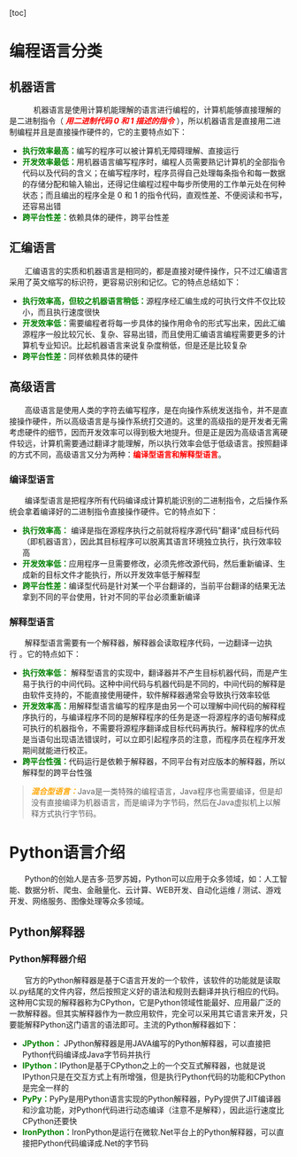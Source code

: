 [toc]

# 编程语言分类
## 机器语言
    
&emsp;&emsp;机器语言是使用计算机能理解的语言进行编程的，计算机能够直接理解的是二进制指令（ <font color=red>*__用二进制代码 0 和 1 描述的指令__*</font> ），所以机器语言是直接用二进制编程并且是直接操作硬件的，它的主要特点如下：

+ <font color=green>**执行效率最高：**</font>编写的程序可以被计算机无障碍理解、直接运行
+ <font color=green>**开发效率最低：**</font>用机器语言编写程序时，编程人员需要熟记计算机的全部指令代码以及代码的含义；在编写程序时，程序员得自己处理每条指令和每一数据的存储分配和输入输出，还得记住编程过程中每步所使用的工作单元处在何种状态；而且编出的程序全是 0 和 1 的指令代码，直观性差、不便阅读和书写，还容易出错
+ <font color=green>**跨平台性差：**</font>依赖具体的硬件，跨平台性差
  
## 汇编语言

&emsp;&emsp;汇编语言的实质和机器语言是相同的，都是直接对硬件操作，只不过汇编语言采用了英文缩写的标识符，更容易识别和记忆。它的特点总结如下：

+ <font color=green>**执行效率高，但较之机器语言稍低：**</font>源程序经汇编生成的可执行文件不仅比较小，而且执行速度很快
+ <font color=green>**开发效率低：**</font>需要编程者将每一步具体的操作用命令的形式写出来，因此汇编源程序一般比较冗长、复杂、容易出错，而且使用汇编语言编程需要更多的计算机专业知识。比起机器语言来说复杂度稍低，但是还是比较复杂
+ <font color=green>**跨平台性差：**</font>同样依赖具体的硬件

## 高级语言

&emsp;&emsp;高级语言是使用人类的字符去编写程序，是在向操作系统发送指令，并不是直接操作硬件，所以高级语言是与操作系统打交道的。这里的高级指的是开发者无需考虑硬件的细节，因而开发效率可以得到极大地提升。但是正是因为高级语言离硬件较远，计算机需要通过翻译才能理解，所以执行效率会低于低级语言。按照翻译的方式不同，高级语言又分为两种：<font color=red>**编译型语言和解释型语言**</font>。

### 编译型语言

&emsp;&emsp;编译型语言是把程序所有代码编译成计算机能识别的二进制指令，之后操作系统会拿着编译好的二进制指令直接操作硬件。它的特点如下：

+ <font color=green>**执行效率高：**</font> 编译是指在源程序执行之前就将程序源代码"翻译"成目标代码（即机器语言），因此其目标程序可以脱离其语言环境独立执行，执行效率较高 
+ <font color=green>**开发效率低：**</font>应用程序一旦需要修改，必须先修改源代码，然后重新编译、生成新的目标文件才能执行，所以开发效率低于解释型
+ <font color=green>**跨平台性差：**</font>编译型代码是针对某一个平台翻译的，当前平台翻译的结果无法拿到不同的平台使用，针对不同的平台必须重新编译

### 解释型语言

&emsp;&emsp;解释型语言需要有一个解释器，解释器会读取程序代码，一边翻译一边执行 。它的特点如下：

+ <font color=green>**执行效率低：**</font> 解释型语言的实现中，翻译器并不产生目标机器代码，而是产生易于执行的中间代码。这种中间代码与机器代码是不同的，中间代码的解释是由软件支持的，不能直接使用硬件，软件解释器通常会导致执行效率较低 
+ <font color=green>**开发效率高：**</font>用解释型语言编写的程序是由另一个可以理解中间代码的解释程序执行的，与编译程序不同的是解释程序的任务是逐一将源程序的语句解释成可执行的机器指令，不需要将源程序翻译成目标代码再执行。解释程序的优点是当语句出现语法错误时，可以立即引起程序员的注意，而程序员在程序开发期间就能进行校正。
+ <font color=green>**跨平台性强：**</font>代码运行是依赖于解释器，不同平台有对应版本的解释器，所以解释型的跨平台性强
  
> <font color=orange>*__混合型语言：__*</font>Java是一类特殊的编程语言，Java程序也需要编译，但是却没有直接编译为机器语言，而是编译为字节码，然后在Java虚拟机上以解释方式执行字节码。

# Python语言介绍

&emsp;&emsp;Python的创始人是吉多·范罗苏姆，Python可以应用于众多领域，如：人工智能、数据分析、爬虫、金融量化、云计算、WEB开发、自动化运维 / 测试、游戏开发、网络服务、图像处理等众多领域。

## Python解释器
### Python解释器介绍

&emsp;&emsp;官方的Python解释器是基于C语言开发的一个软件，该软件的功能就是读取以.py结尾的文件内容，然后按照定义好的语法和规则去翻译并执行相应的代码。这种用C实现的解释器称为CPython，它是Python领域性能最好、应用最广泛的一款解释器。但其实解释器作为一款应用软件，完全可以采用其它语言来开发，只要能解释Python这门语言的语法即可。主流的Python解释器如下：

+ <font color=green>**JPython：**</font> JPython解释器是用JAVA编写的Python解释器，可以直接把Python代码编译成Java字节码并执行 
+ <font color=green>**IPython：**</font>IPython是基于CPython之上的一个交互式解释器，也就是说IPython只是在交互方式上有所增强，但是执行Python代码的功能和CPython是完全一样的
+ <font color=green>**PyPy：**</font>PyPy是用Python语言实现的Python解释器，PyPy提供了JIT编译器和沙盒功能，对Python代码进行动态编译（注意不是解释），因此运行速度比CPython还要快
+ <font color=green>**IronPython：**</font>IronPython是运行在微软.Net平台上的Python解释器，可以直接把Python代码编译成.Net的字节码